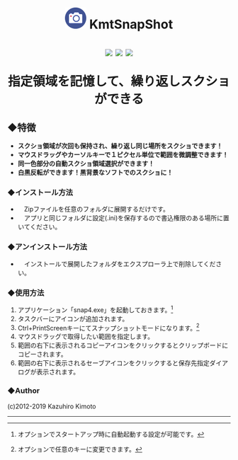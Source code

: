 <h1 align="center">

![](docs/snap4logo.png) KmtSnapShot

![](https://img.shields.io/badge/version-v4.0.9-green)
![](https://img.shields.io/github/repo-size/kaz-tezza/snap4)
![](https://img.shields.io/badge/Author-kaztezza-blue)

指定領域を記憶して、繰り返しスクショができる

</h1>
<p></p>


## ◆特徴

-  **スクショ領域が次回も保持され、繰り返し同じ場所をスクショできます！**
-  **マウスドラッグやカーソルキーで１ピクセル単位で範囲を微調整できます！**
-  **同一色部分の自動スクショ領域選択ができます！**
-  **白黒反転ができます！黒背景なソフトでのスクショに！**


### ◆インストール方法
-  　Zipファイルを任意のフォルダに展開するだけです。<br>
-  　アプリと同じフォルダに設定(.ini)を保存するので書込権限のある場所に置いてください。


### ◆アンインストール方法
-  　インストールで展開したフォルダをエクスプローラ上で削除してください。


### ◆使用方法
1. アプリケーション「snap4.exe」を起動しておきます。[^1]
2. タスクバーにアイコンが追加されます。
3. Ctrl+PrintScreenキーにてスナップショットモードになります。[^2]
4. マウスドラッグで取得したい範囲を指定します。
5. 範囲の右下に表示されるコピーアイコンをクリックするとクリップボードにコピーされます。
6. 範囲の右下に表示されるセーブアイコンをクリックすると保存先指定ダイアログが表示されます。

[^1]: オプションでスタートアップ時に自動起動する設定が可能です。
[^2]: オプションで任意のキーに変更できます。

### ◆Author
(c)2012-2019 Kazuhiro Kimoto

---